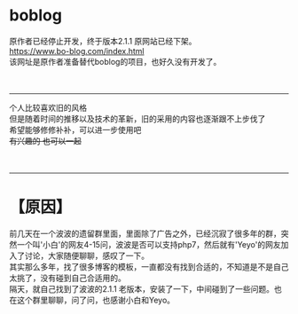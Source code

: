 # boblog
  原作者已经停止开发，终于版本2.1.1 原网站已经下架。<br>
  https://www.bo-blog.com/index.html<br>
  该网址是原作者准备替代boblog的项目，也好久没有开发了。<br><br><br>


*** 
  个人比较喜欢旧的风格<br>
  但是随着时间的推移以及技术的革新，旧的采用的内容也逐渐跟不上步伐了<br>
  希望能够修修补补，可以进一步使用吧~~<br>
  有兴趣的 也可以一起~~ <br><br><br>


***
# 【原因】

  前几天在一个波波的遗留群里面，里面除了广告之外，已经沉寂了很多年的群，突然一个叫'小白'的网友4-15问，波波是否可以支持php7，然后就有'Yeyo'的网友加入了讨论，大家随便聊聊，感叹了一下。<br>
  其实那么多年，找了很多博客的模板，一直都没有找到合适的，不知道是不是自己太挑了，没有碰到自己合适用的。<br>
  隔天，就自己找到了波波的2.1.1 老版本，安装了一下，中间碰到了一些问题。也在这个群里聊聊，问了问，也感谢小白和Yeyo。<br><br>


